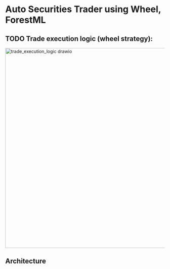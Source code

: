 <h1>Auto Securities Trader using Wheel, ForestML</h1>

<h2>TODO Trade execution logic (wheel strategy):</h2>
<img width="818" height="634" alt="trade_execution_logic drawio" src="https://github.com/user-attachments/assets/c68ba5a2-23d5-4b82-b7b1-b39324cb4a58" />


<h2>Architecture</h2>

<h2></h2>
